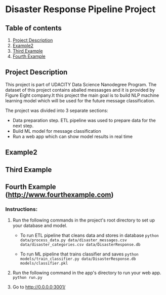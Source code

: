 # Disaster Response Pipeline Project

## Table of contents

1. [Project Description](#project-description)
2. [Example2](#example2)
3. [Third Example](#third-example)
4. [Fourth Example](#fourth-examplehttpwwwfourthexamplecom)


## Project Description

This project is part of UDACITY Data Science Nanodegree Program. The dataset of this project contains aballed messasges and it is provided by Figure Eight company.It this project the main goal is to build NLP machine learning model which will be used for the future message classification.

The project was divided into 3 separate sections:
 - Data preparation step. ETL pipeline was used to prepare data for the next step.
 - Build ML model for message classification
 - Run a web app which can show model results in real time



## Example2
## Third Example
## Fourth Example (http://www.fourthexample.com) 

### Instructions:
1. Run the following commands in the project's root directory to set up your database and model.

    - To run ETL pipeline that cleans data and stores in database
        `python data/process_data.py data/disaster_messages.csv data/disaster_categories.csv data/DisasterResponse.db`
        
    - To run ML pipeline that trains classifier and saves
        `python models/train_classifier.py data/DisasterResponse.db models/classifier.pkl`

2. Run the following command in the app's directory to run your web app.
    `python run.py`

3. Go to http://0.0.0.0:3001/
